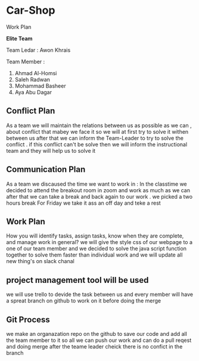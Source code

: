 # Car-Shop
Work Plan

**Elite  Team**

Team Ledar : Awon Khrais

Team Member :

1. Ahmad Al-Homsi 
2. Saleh Radwan
3. Mohammad Basheer
4. Aya Abu Dagar

## Conflict Plan
As a team we will maintain the relations between us as possible as we can , about conflict that mabey we face it so we
will at first try to solve it withen between us after that we can  inform the Team-Leader to try to solve the conflict . if this conflict can't be solve then we will  inform the instructional team and they will help us to solve it 

## Communication Plan
As a team we discaused the time we want to work in :
In the classtime we decided to attend the breakout room in zoom and work as much as we can 
after that we can take a break and back again to our work . we picked a two hours break 
For Friday we take it ass an off day and teke a rest 


## Work Plan
How you will identify tasks, assign tasks, know when they are complete, and manage work in general?
we will give the style css of our webpage to a one of our team member 
and we decided to solve the java script function together to solve them faster than individual work and we will 
update all new thing's on slack chanal 




##  project management tool will be used
we will use trello to devide the task between us 
and every member will have a spreat branch on github to  work on it before doing the merge

## Git Process 
we make an organazation repo on the github  to save our code and add all the team member to it so all we can 
push our work and can do a pull reqest and doing merge after the teame leader cheick there is no confict in the branch 